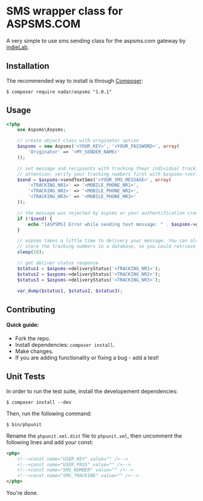 SMS wrapper class for ASPSMS.COM
================

A very simple to use sms sending class for the aspsms.com gateway by
[indieLab](http://www.indielab.ch).

Installation
------------

The recommended way to install is through
[Composer](http://getcomposer.org):

```
$ composer require nadar/aspsms "1.0.1"
```

Usage
-----------

``` php
<?php
    use Aspsms\Aspsms;

    // create object class with originator option
    $aspsms = new Aspsms('<YOUR_KEY>', '<YOUR_PASSWORD>', array(
        'Originator' => '<MY_SENDER_NAME>'
    ));

    // set message and recipients with tracking theyr individual tracking numbers.
    // attention: verify your tracking numbers first with $aspsms->verifyTrackingNumber(..);
    $send = $aspsms->sendTextSms('<YOUR_SMS_MESSAGE>', array(
        '<TRACKING_NR1>' => '<MOBILE_PHONE_NR1>',
        '<TRACKING_NR2>' => '<MOBILE_PHONE_NR2>',
        '<TRACKING_NR3>' => '<MOBILE_PHONE_NR3>'
    ));

    // the message was rejected by aspsms or your authentification credentials where wrong.
    if (!$send) {
        echo "[ASPSMS] Error while sending text message: " . $aspsms->getSendStatus();
    }

    // aspsms takes a little time to delivery your message. You can also send the message and
    // store the tracking numbers in a database, so you could retrieve the delivery status later.
    sleep(10);

    // get deliver status response
    $status1 = $aspsms->deliveryStatus('<TRACKING_NR1>');
    $status2 = $aspsms->deliveryStatus('<TRACKING_NR2>');
    $status3 = $aspsms->deliveryStatus('<TRACKING_NR3>');

    var_dump($status1, $status2, $status3);
```

Contributing
------------

#### Quick guide:

 * Fork the repo.
 * Install dependencies: `composer install`.
 * Make changes.
 * If you are adding functionality or fixing a bug - add a test!

Unit Tests
----------

In order to run the test suite, install the developement dependencies:

```
$ composer install --dev
```

Then, run the following command:

```
$ bin/phpunit
```

Rename the `phpunit.xml.dist` file to `phpunit.xml`, then uncomment the
following lines and add your const:

``` xml
<php>
    <!--<const name="USER_KEY" value="" />-->
    <!--<const name="USER_PASS" value="" />-->
    <!--<const name="SMS_NUMBER" value="" />-->
    <!--<const name="SMS_TRACKING" value="" />-->
</php>
```

You're done.
